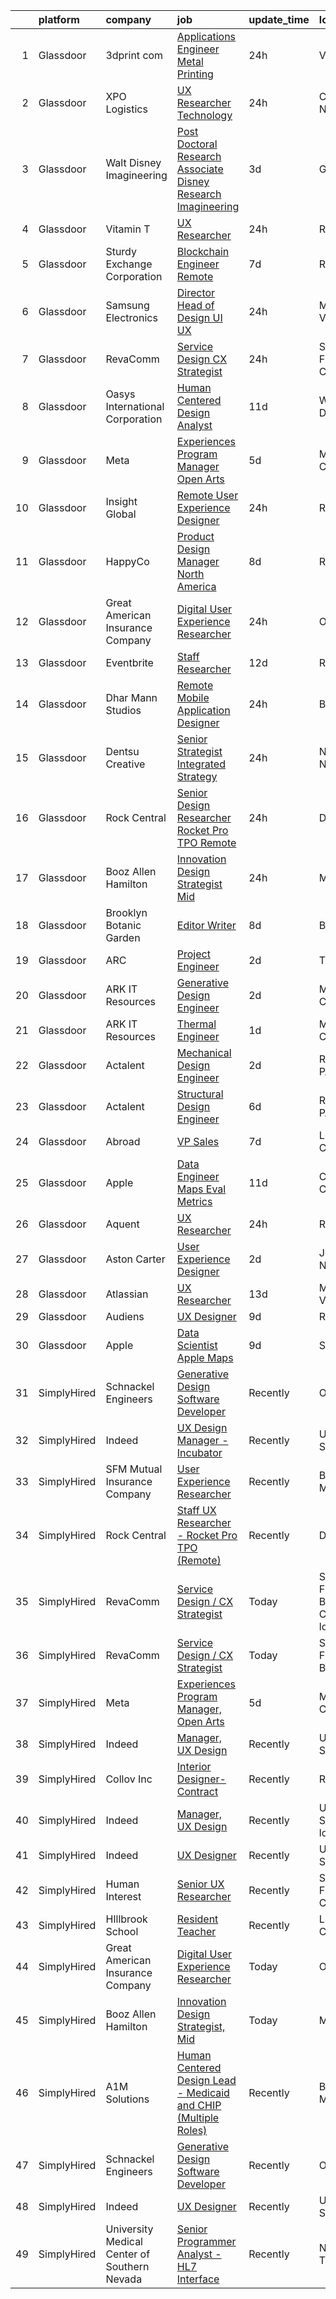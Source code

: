

|    | platform    | company                                      | job                                                                                                                                                                                                                                                                                                                                                                                                                                                                                                                                                                                                                                                                                                                                                                                                                                                                                                                                                                                                                                                                                                                                                                                                                                                                                                                                                                 | update_time   | location                               |
|---:|:------------|:---------------------------------------------|:--------------------------------------------------------------------------------------------------------------------------------------------------------------------------------------------------------------------------------------------------------------------------------------------------------------------------------------------------------------------------------------------------------------------------------------------------------------------------------------------------------------------------------------------------------------------------------------------------------------------------------------------------------------------------------------------------------------------------------------------------------------------------------------------------------------------------------------------------------------------------------------------------------------------------------------------------------------------------------------------------------------------------------------------------------------------------------------------------------------------------------------------------------------------------------------------------------------------------------------------------------------------------------------------------------------------------------------------------------------------|:--------------|:---------------------------------------|
|  1 | Glassdoor   | 3dprint com                                  | [Applications Engineer   Metal Printing](https://www.glassdoor.com/partner/jobListing.htm?pos=129&ao=1136043&s=58&guid=00000182d3d7346db7b92f75715a0d9b&src=GD_JOB_AD&t=SR&vt=w&cs=1_3c78200c&cb=1661411472884&jobListingId=1008092116369&jrtk=3-0-1gb9ted602a6h001-1gb9ted6girmi800-1dc8d5180822b305-)                                                                                                                                                                                                                                                                                                                                                                                                                                                                                                                                                                                                                                                                                                                                                                                                                                                                                                                                                                                                                                                             | 24h           | Ventura, CA                            |
|  2 | Glassdoor   | XPO Logistics                                | [UX Researcher  Technology](https://www.glassdoor.com/partner/jobListing.htm?pos=125&ao=1136043&s=58&guid=00000182d3d7346db7b92f75715a0d9b&src=GD_JOB_AD&t=SR&vt=w&cs=1_ef573da7&cb=1661411472883&jobListingId=1008091125512&jrtk=3-0-1gb9ted602a6h001-1gb9ted6girmi800-319b393e4068e11e-)                                                                                                                                                                                                                                                                                                                                                                                                                                                                                                                                                                                                                                                                                                                                                                                                                                                                                                                                                                                                                                                                          | 24h           | Charlotte, NC                          |
|  3 | Glassdoor   | Walt Disney Imagineering                     | [Post Doctoral Research Associate  Disney Research Imagineering](https://www.glassdoor.com/partner/jobListing.htm?pos=103&ao=1110586&s=58&guid=00000182d3d7346db7b92f75715a0d9b&src=GD_JOB_AD&t=SR&vt=w&cs=1_d23534d3&cb=1661411472881&jobListingId=1008084142149&cpc=FA84DF7EA1EC2398&jrtk=3-0-1gb9ted602a6h001-1gb9ted6girmi800-7f463bbb6c85db1a--6NYlbfkN0DAFTyt7pbDCC2JPO79CSdi1dIb81yjczP5qsKcZIxgiYm3-7g-689UDqHItQTwke_kPIYZDxVm-ALLPdgrDzQwUVP_sGPnezeppmUXtn9dJrmW2UEE8mhqrHMiiQ13qtgFdLll08-2PlaAMNLkiKyYdDPJ9ELJd-MPHtHLtDFUZfbcNHLgNtBwvC29Edd0SkhlEqAPlBBK5UBHhX3vj_EtCixlPnet-fhVfGxRSuePPCllsve3HPTO65qNH5YZAwteXuIKQZfoJNIeaUS4cOPNBYkZkm38wI4cRz-6P3US0bvPaRHbUkVEQ6bVr-2iYjD2h2aXCf3DDLtPWi34sGjyXbjRscxSghKADQ0f1Fn5dvRUNn25rQq9jOGYIrKh6Tf7gsKO86-JigLqwD-D-mTlnh9MLYxML7zcP3SHmh7iMbDq6JO16C90P3qkZVLsqus%3D)                                                                                                                                                                                                                                                                                                                                                                                                                                                                                                                                  | 3d            | Glendale, CA                           |
|  4 | Glassdoor   | Vitamin T                                    | [UX Researcher](https://www.glassdoor.com/partner/jobListing.htm?pos=110&ao=1110586&s=58&guid=00000182d3d7346db7b92f75715a0d9b&src=GD_JOB_AD&t=SR&vt=w&cs=1_f4ce40ed&cb=1661411472882&jobListingId=1008091985643&jrtk=3-0-1gb9ted602a6h001-1gb9ted6girmi800-504e9f1fdd41fcc2--6NYlbfkN0DMrcEu7yrtATojKJA7cEzGQ3FdRGWLh0CZQInL4ECGI6k5tN82kdM0OKoro5eXmjpe7mafXIniQpb4PlQ4cqrbC81Ym2XDEFL8q9-3LpnrqAv133UjV85IqLcc9lpgTyUVGLC4LE9phVLn0ca0UEVR49rt5JFEwsJwyCdQmv3B06LBSI5x06_UwHGKtbUdmxsV-gtt0piJzHANPB0zUWzq9TMdfaCrckm44aKbAQlyIp8X3NHETtWj5S9yN-6FzOQN62GzJKbz6poouJtgr9SbU8wYVIFPocbkmSZ3gk_yGE_iJ2WEVEjc66w9o3MlKTpJmJj6iTVH7t3cJR3s469TfVgjydnUMh5v1nqKuQiAPIAHstl6mECEXQdGo1z6lPKbdBKECO1JDl5zhR5uXexLsJGFZr01yL20NYsw06gSorJuAgZUk9EocQQcHacruguL30eUlMIBPBVPb4DPdKiU155BA8O9dZU%3D)                                                                                                                                                                                                                                                                                                                                                                                                                                                                                                                                                                        | 24h           | Remote                                 |
|  5 | Glassdoor   | Sturdy Exchange Corporation                  | [Blockchain Engineer  Remote ](https://www.glassdoor.com/partner/jobListing.htm?pos=123&ao=1136043&s=58&guid=00000182d3d7346db7b92f75715a0d9b&src=GD_JOB_AD&t=SR&vt=w&ea=1&cs=1_d5e03f32&cb=1661411472883&jobListingId=1008076436726&jrtk=3-0-1gb9ted602a6h001-1gb9ted6girmi800-00eff58dac326956-)                                                                                                                                                                                                                                                                                                                                                                                                                                                                                                                                                                                                                                                                                                                                                                                                                                                                                                                                                                                                                                                                  | 7d            | Remote                                 |
|  6 | Glassdoor   | Samsung Electronics                          | [Director  Head of Design  UI UX ](https://www.glassdoor.com/partner/jobListing.htm?pos=118&ao=1136043&s=58&guid=00000182d3d7346db7b92f75715a0d9b&src=GD_JOB_AD&t=SR&vt=w&cs=1_040ba59b&cb=1661411472883&jobListingId=1008091131929&jrtk=3-0-1gb9ted602a6h001-1gb9ted6girmi800-d80bc88ede06717b-)                                                                                                                                                                                                                                                                                                                                                                                                                                                                                                                                                                                                                                                                                                                                                                                                                                                                                                                                                                                                                                                                   | 24h           | Mountain View, CA                      |
|  7 | Glassdoor   | RevaComm                                     | [Service Design   CX Strategist](https://www.glassdoor.com/partner/jobListing.htm?pos=102&ao=1110586&s=58&guid=00000182d3d7346db7b92f75715a0d9b&src=GD_JOB_AD&t=SR&vt=w&ea=1&cs=1_f6be70c4&cb=1661411472881&jobListingId=1008091494502&cpc=84DBBAA61F05C438&jrtk=3-0-1gb9ted602a6h001-1gb9ted6girmi800-7cb86916dc877ba1--6NYlbfkN0B9zy8K5XK602zLXKd9UBb4CgEb3F6IJhFYw-e7vLdKGvyCFKMtjkawu8aESl2j_oe85QKTdhVSjZPVw3BHuqMcwgmV88k5cYP1J2rAoNMnUACUOxC24KeFQ3KLgl9ClEmRsZgqhGQnHb9A-e6Xc1XpGky0NGTq0QVtZGNTqfvPuQajMOuG3kBnBjzhY4OiiGX5e3rHkGxQuVUce4siSwZQ0FL1Rz9JbcvEOmTO7Gty-REMvC0eFgx6wpildsH6kganaG6WACUcLngnh0qx-D9QBdtekzpO1vSEwnVTulMMEzE28feFkXVDDuQlznDGGEHOEnwQDnOEhgH5lQlS3eREnto2PA32zMKb-eQrGk97-kxbIRZIZXm-xMTJWIQwHCA1t_yp_KYepLtMJFHzxkKgZ7h9LaQbRNrrYEneXPWqfaPGNK_ZILTgZaoCUJYY1F97gUIM6IEWuIuHgR2fF199ncmojBrMt_wYig-Qb2j_IVd3yoQY6D0upZw41e8TFZ2X349j7YM8dA%3D%3D)                                                                                                                                                                                                                                                                                                                                                                                                                                                                               | 24h           | San Francisco, CA                      |
|  8 | Glassdoor   | Oasys International Corporation              | [Human Centered Design Analyst](https://www.glassdoor.com/partner/jobListing.htm?pos=126&ao=1136043&s=58&guid=00000182d3d7346db7b92f75715a0d9b&src=GD_JOB_AD&t=SR&vt=w&cs=1_0f43532c&cb=1661411472884&jobListingId=1008069736926&jrtk=3-0-1gb9ted602a6h001-1gb9ted6girmi800-8d897aa2c15c57a6-)                                                                                                                                                                                                                                                                                                                                                                                                                                                                                                                                                                                                                                                                                                                                                                                                                                                                                                                                                                                                                                                                      | 11d           | Washington, DC                         |
|  9 | Glassdoor   | Meta                                         | [Experiences Program Manager  Open Arts](https://www.glassdoor.com/partner/jobListing.htm?pos=113&ao=1136043&s=58&guid=00000182d3d7346db7b92f75715a0d9b&src=GD_JOB_AD&t=SR&vt=w&cs=1_bc2a2b8d&cb=1661411472882&jobListingId=1008081436382&jrtk=3-0-1gb9ted602a6h001-1gb9ted6girmi800-028a6b7ff81718d7-)                                                                                                                                                                                                                                                                                                                                                                                                                                                                                                                                                                                                                                                                                                                                                                                                                                                                                                                                                                                                                                                             | 5d            | Menlo Park, CA                         |
| 10 | Glassdoor   | Insight Global                               | [Remote User Experience Designer](https://www.glassdoor.com/partner/jobListing.htm?pos=105&ao=1110586&s=58&guid=00000182d3d7346db7b92f75715a0d9b&src=GD_JOB_AD&t=SR&vt=w&ea=1&cs=1_83b48efe&cb=1661411472882&jobListingId=1008091365784&cpc=AC285F3A3ECA6BB0&jrtk=3-0-1gb9ted602a6h001-1gb9ted6girmi800-ec1458d8e905993c--6NYlbfkN0BKkHZu3wF05EeDimN_p6sYpKCMArvwa95YdH7UpkaBCobj99dZAfyu9JevU964-bJuT6Bg-Z4f2_GkibpBAFk6MYGxRkkRGuJVZMnPcKredvhBN6HamDdEM5dpf-N6RkhyAsAlPgZNVlNobNczan-t5sXlVSdc2nYvmL8QBiDGy8aZiMSYIkdF1PltkTUZtxwinSngi2jJD3tk5s2_OhibF1Yl8Mq5oVprd5knsXU13k8Oo98fTwShxIvQNpYwOZOsFfXDIGRGdmBpcEWkMuIsOJ5Dnqf6HNYEgmt5IfR9-y0Pyyo1u00Wvx-vK0dSzhbVmRpNEQBFx4I7Cmvj6cFWVljjvrkUAAfeJPvn1K6yfrDhiHxi0scnStdmSQEtSlPqjUGIHEplDanuc03YZGiFVv69U3oGJEheQzsLAlHSfqfq6kST1POolmhFsP-wV92krGYnxtNihByEa71o-cbqAVFhX4rgReOzlz8Vs1aY0BHK7LsDTy5C5SpGyIVZEtPVWCYC21w1LlGrHLoEQe1w)                                                                                                                                                                                                                                                                                                                                                                                                                                                                          | 24h           | Remote                                 |
| 11 | Glassdoor   | HappyCo                                      | [Product Design Manager   North America](https://www.glassdoor.com/partner/jobListing.htm?pos=112&ao=1136043&s=58&guid=00000182d3d7346db7b92f75715a0d9b&src=GD_JOB_AD&t=SR&vt=w&ea=1&cs=1_9a319497&cb=1661411472882&jobListingId=1008074103603&jrtk=3-0-1gb9ted602a6h001-1gb9ted6girmi800-3994115f2e2e5f1d-)                                                                                                                                                                                                                                                                                                                                                                                                                                                                                                                                                                                                                                                                                                                                                                                                                                                                                                                                                                                                                                                        | 8d            | Remote                                 |
| 12 | Glassdoor   | Great American Insurance Company             | [Digital User Experience Researcher](https://www.glassdoor.com/partner/jobListing.htm?pos=120&ao=1136043&s=58&guid=00000182d3d7346db7b92f75715a0d9b&src=GD_JOB_AD&t=SR&vt=w&ea=1&cs=1_007fcb1c&cb=1661411472883&jobListingId=1008091338582&jrtk=3-0-1gb9ted602a6h001-1gb9ted6girmi800-29f5a34505790748-)                                                                                                                                                                                                                                                                                                                                                                                                                                                                                                                                                                                                                                                                                                                                                                                                                                                                                                                                                                                                                                                            | 24h           | Ohio                                   |
| 13 | Glassdoor   | Eventbrite                                   | [Staff Researcher](https://www.glassdoor.com/partner/jobListing.htm?pos=115&ao=1136043&s=58&guid=00000182d3d7346db7b92f75715a0d9b&src=GD_JOB_AD&t=SR&vt=w&cs=1_4cf432da&cb=1661411472882&jobListingId=1008069024242&jrtk=3-0-1gb9ted602a6h001-1gb9ted6girmi800-c41e0339f0bcd15d-)                                                                                                                                                                                                                                                                                                                                                                                                                                                                                                                                                                                                                                                                                                                                                                                                                                                                                                                                                                                                                                                                                   | 12d           | Remote                                 |
| 14 | Glassdoor   | Dhar Mann Studios                            | [Remote Mobile Application Designer](https://www.glassdoor.com/partner/jobListing.htm?pos=114&ao=1136043&s=58&guid=00000182d3d7346db7b92f75715a0d9b&src=GD_JOB_AD&t=SR&vt=w&ea=1&cs=1_2e872599&cb=1661411472882&jobListingId=1008090242917&jrtk=3-0-1gb9ted602a6h001-1gb9ted6girmi800-08bc5fa4cfca7635-)                                                                                                                                                                                                                                                                                                                                                                                                                                                                                                                                                                                                                                                                                                                                                                                                                                                                                                                                                                                                                                                            | 24h           | Burbank, CA                            |
| 15 | Glassdoor   | Dentsu Creative                              | [Senior Strategist  Integrated Strategy](https://www.glassdoor.com/partner/jobListing.htm?pos=128&ao=1136043&s=58&guid=00000182d3d7346db7b92f75715a0d9b&src=GD_JOB_AD&t=SR&vt=w&cs=1_2ca8fe71&cb=1661411472884&jobListingId=1008092591495&jrtk=3-0-1gb9ted602a6h001-1gb9ted6girmi800-905939b6e86d7a6c-)                                                                                                                                                                                                                                                                                                                                                                                                                                                                                                                                                                                                                                                                                                                                                                                                                                                                                                                                                                                                                                                             | 24h           | New York, NY                           |
| 16 | Glassdoor   | Rock Central                                 | [Senior Design Researcher   Rocket Pro TPO  Remote ](https://www.glassdoor.com/partner/jobListing.htm?pos=119&ao=1136043&s=58&guid=00000182d3d7346db7b92f75715a0d9b&src=GD_JOB_AD&t=SR&vt=w&cs=1_cd041e67&cb=1661411472883&jobListingId=1008090294943&jrtk=3-0-1gb9ted602a6h001-1gb9ted6girmi800-c5d30b783d20ee35-)                                                                                                                                                                                                                                                                                                                                                                                                                                                                                                                                                                                                                                                                                                                                                                                                                                                                                                                                                                                                                                                 | 24h           | Detroit, MI                            |
| 17 | Glassdoor   | Booz Allen Hamilton                          | [Innovation Design Strategist  Mid](https://www.glassdoor.com/partner/jobListing.htm?pos=116&ao=1136043&s=58&guid=00000182d3d7346db7b92f75715a0d9b&src=GD_JOB_AD&t=SR&vt=w&cs=1_76f416b9&cb=1661411472883&jobListingId=1008091626298&jrtk=3-0-1gb9ted602a6h001-1gb9ted6girmi800-e3d37a540f509b22-)                                                                                                                                                                                                                                                                                                                                                                                                                                                                                                                                                                                                                                                                                                                                                                                                                                                                                                                                                                                                                                                                  | 24h           | McLean, VA                             |
| 18 | Glassdoor   | Brooklyn Botanic Garden                      | [Editor Writer](https://www.glassdoor.com/partner/jobListing.htm?pos=122&ao=1136043&s=58&guid=00000182d3d7346db7b92f75715a0d9b&src=GD_JOB_AD&t=SR&vt=w&cs=1_d2ddab8a&cb=1661411472883&jobListingId=1008074800414&jrtk=3-0-1gb9ted602a6h001-1gb9ted6girmi800-125ce174df20856b-)                                                                                                                                                                                                                                                                                                                                                                                                                                                                                                                                                                                                                                                                                                                                                                                                                                                                                                                                                                                                                                                                                      | 8d            | Brooklyn, NY                           |
| 19 | Glassdoor   | ARC                                          | [Project Engineer](https://www.glassdoor.com/partner/jobListing.htm?pos=101&ao=1110586&s=58&guid=00000182d3d7346db7b92f75715a0d9b&src=GD_JOB_AD&t=SR&vt=w&ea=1&cs=1_b7d224b1&cb=1661411472881&jobListingId=1008086282469&cpc=A864F1C783A2F1C4&jrtk=3-0-1gb9ted602a6h001-1gb9ted6girmi800-e1ebc9c63d54652e--6NYlbfkN0D5EoDI19pzLD_ZoAvoqM1-O9qeTV9KvYbDAr1-bMzVcaoGqzcz5V3HtFgA5-rJeM31bwPwp5QGKByrHRLWs0as_tgVGR18AwT3onXTZDhbo5nhUXju2PZegckfp3hdoARm4WzoJQUT7Xg-3K7d07EzyacbqZYzpKRNjHfx4n1RPx_5Lw3jV2yi3NXrZdmsazoEDKk1RoB6N6X9h6qchhMVDO68fPZjnFsNpVBWNm0dRwt6sNgzQTE2DILbanL2y4g-8r_vDZk25Fspwacq3sOBubiftSkaUQqfYzXrYWmn765XH-yTauHBDhRuAqHyjqEEqTybuKg-OijvYzdVh1PzyTVBUkL6RhQ8Aecwhq0o45OGmhlUcG3ybUW0qaLl4PJKete7GGz8k-SwExjpuaW3kHp5qjr7E7YiD4dPryXl70j6D8mgVmcyRbcopZZOW2JehenxCSodbWenBOwBvXD-0MmxGUITwX-KWCPz6eFqURr9BjrXsc_qU3cz-K_QFjrPSOvxP8X-BA%3D%3D)                                                                                                                                                                                                                                                                                                                                                                                                                                                                                             | 2d            | Tuscola, IL                            |
| 20 | Glassdoor   | ARK IT Resources                             | [Generative Design Engineer](https://www.glassdoor.com/partner/jobListing.htm?pos=127&ao=1136043&s=58&guid=00000182d3d7346db7b92f75715a0d9b&src=GD_JOB_AD&t=SR&vt=w&ea=1&cs=1_2795c0da&cb=1661411472884&jobListingId=1008086135632&jrtk=3-0-1gb9ted602a6h001-1gb9ted6girmi800-959a8a861c7a7357-)                                                                                                                                                                                                                                                                                                                                                                                                                                                                                                                                                                                                                                                                                                                                                                                                                                                                                                                                                                                                                                                                    | 2d            | Menlo Park, CA                         |
| 21 | Glassdoor   | ARK IT Resources                             | [Thermal Engineer](https://www.glassdoor.com/partner/jobListing.htm?pos=111&ao=1136043&s=58&guid=00000182d3d7346db7b92f75715a0d9b&src=GD_JOB_AD&t=SR&vt=w&ea=1&cs=1_dcaee164&cb=1661411472882&jobListingId=1008088211266&jrtk=3-0-1gb9ted602a6h001-1gb9ted6girmi800-9da1eb3cf3554270-)                                                                                                                                                                                                                                                                                                                                                                                                                                                                                                                                                                                                                                                                                                                                                                                                                                                                                                                                                                                                                                                                              | 1d            | Menlo Park, CA                         |
| 22 | Glassdoor   | Actalent                                     | [Mechanical Design Engineer](https://www.glassdoor.com/partner/jobListing.htm?pos=106&ao=1110586&s=58&guid=00000182d3d7346db7b92f75715a0d9b&src=GD_JOB_AD&t=SR&vt=w&ea=1&cs=1_2b577bb3&cb=1661411472882&jobListingId=1008086332796&cpc=C4A69CCDBB3B9599&jrtk=3-0-1gb9ted602a6h001-1gb9ted6girmi800-017229d998c9fcc8--6NYlbfkN0ChYVx_I3yfZ_JDY3EFoivtqvi_stwnZ_kRt8Dowt_l_d1ydueao4NE-oUleRJ4yhhR5OFf30khk7M_kireVAqUoPiw6o9HGl9MbcV8-REeytcG47fTYYRYJxkhbUNwbo74nZHyU4pG3JSre0amgNy1FsEE9jSVf3_tm5p8FOPXCvSc_ASmoE74EIqXkHDn4TuAQGrfiPo3dmB4zqFeAsBIKYx3EDJOVg0OP1sbE4uD2Hmdy3I1-10-extJccXxfgXUUnsEDJitqEmWrAshRc5Vzf3EGVZuLwEE10GgTvMHRTazPwKsKTbTRvw4wZdOTZK_YLk2cueDQRVBXIwdMwtAfDXoMt5i3H_F0qQ1Go8AvdATuRf_clPRfQCOdssiq0EfAWoK3RLfpTR5K4eB7jPc4Y8IF_mu_QMYi4dNmYcdJjDWTK7eHbEc4V_wvULdh4tm5ozLZZe9J1e0dsU7iIA9CCRHpfKNBdv2RxiNNyKU65_aONb9hOD8A8MUhQoZtueaxdTKaBvd6p2oKe9nZDV8mzUgYoABmAdDXfIu36ct8jdSOcWBACY6UFVN45-L6fbAksUFfeAwuShqOljj9_6NtmBxbIOixjAS5Xh_y7Uq-yWW1D0WklykOzpUZyrw7DCAF1DNWydyWs85sKE7NwUE-l2w8ea7vX6M7-etREa0BXCKi5x5pc7DLLeQUQxtQdCA91DhwD7yPBlQTyh15Q76qJ1Ml577p9sUjPZC1W00-47nkEcbTPTsxFmoUGo_GqpXs9_XDOsn4-hzssk9zF9AruIjYR6vLF06tqV1oderYZIZ2Rl_K7KvcMTgJ1GLvDqQA3kiS8RlPE7Zn_5aC89ulfnBuGIDcXSe07Kay8hM7H3dVxckgY-DfVfXo6vPYMx0b6kshDIo3oWDIHn-_FDqzoHmi-yPmDdsH8lDsRA7mGjZ01pZOD8-Vd4iCby0aXP2ZOiiBZdsBE6PhjOZ76lwEo6oeRhW4Uk%3D) | 2d            | Ridley Park, PA                        |
| 23 | Glassdoor   | Actalent                                     | [Structural Design Engineer](https://www.glassdoor.com/partner/jobListing.htm?pos=108&ao=1110586&s=58&guid=00000182d3d7346db7b92f75715a0d9b&src=GD_JOB_AD&t=SR&vt=w&ea=1&cs=1_631a968b&cb=1661411472882&jobListingId=1008079990353&cpc=FB7E4A1762AE5BEC&jrtk=3-0-1gb9ted602a6h001-1gb9ted6girmi800-6346d5601b55ba1a--6NYlbfkN0ChYVx_I3yfZ_JDY3EFoivtqvi_stwnZ_kRt8Dowt_l_d1ydueao4NE-oUleRJ4yhjYQ8re3c_EmnQibynnB_qV6-GQB9cYjjfu95_I5YJhzBMVV1ON23etcvxQ-FQ6zTpuy3BYcXxg7M-_oq3S-2cnUiOgm6aTrXBIU0rpbsFwrlLeJKfl3EOHqXY9FID6eYPsPn4G2PPMUCEIyFU516sUYWlJWLKG0Eedw2OXUD1zR9beaN0JPqn23w_Ul9QrGtdoQviD8Lbw33OFoEfIAE9BXaG2htVBaNwklLmPrSXfKCVnjJGr5gz1GB2U3fpYqHh5y5sUtZoWyRRk9r65ICBBEOjmzaZMdBY2bNrndguyRZSoV-h8qtBPX_fof9K52Gu6Y7JRpV7-LM2AVeGTO9uMB5FnfO59S-jGj5Y8H9Mz_NJgotXPAdwYL1A-f7yJETTw766SBmlBdPVmpd_aFoMDIpxfa49QWPaZCQlGM8nxbLZDU_G2LZZ_hfDk7MugvZTN0-i15rWYLOg4wdXC21zS6FvUnp7E09xvcN1-iNGH63op9MzUs_aR9Fpo6WcOzNjaZWI5X3rqRA9_WlTsxYCu_76nGj6qox-lQLToaot3qR8mE_cvO_wTR9t-uS88pIfE5wsuLRhYtPRgNY9BYku0XmEgGlkAv-kGbQTQ2gW6Q5vAHCf8BKn_XpV83xs4OI4cO92EOt6Iyn1c0JDEnZFlSTZjr1QFA0eFW-2tP2YvX8NdvbtNt7mY3xVTXYTz9kmjwAhlnOtWnj8t6lEdUdfIV_JmWrsbdZiW7ymA9-D7RFv0JlMBzEY2ovN54zMMC06T9imoWm1cLcC3gMZ9Fbx95LeSxmxH4pBtvIriCtFmRsrkXUFQk6EaH4FujotpqyV5K-ej0AT4q4dr0gJDiX4wZq6-h0xuo8i9qXr5paRb99BzWvxg-4CBdhZMyKqEOwBN22xZxm0ZPjSZCnBgGUvJIitHtAgq0uY%3D) | 6d            | Ridley Park, PA                        |
| 24 | Glassdoor   | Abroad                                       | [VP  Sales](https://www.glassdoor.com/partner/jobListing.htm?pos=121&ao=1136043&s=58&guid=00000182d3d7346db7b92f75715a0d9b&src=GD_JOB_AD&t=SR&vt=w&ea=1&cs=1_d3a4cb26&cb=1661411472883&jobListingId=1008075872511&jrtk=3-0-1gb9ted602a6h001-1gb9ted6girmi800-3467c059dcfc67eb-)                                                                                                                                                                                                                                                                                                                                                                                                                                                                                                                                                                                                                                                                                                                                                                                                                                                                                                                                                                                                                                                                                     | 7d            | Los Angeles, CA                        |
| 25 | Glassdoor   | Apple                                        | [Data Engineer  Maps Eval Metrics](https://www.glassdoor.com/partner/jobListing.htm?pos=117&ao=1136043&s=58&guid=00000182d3d7346db7b92f75715a0d9b&src=GD_JOB_AD&t=SR&vt=w&cs=1_413cb964&cb=1661411472883&jobListingId=1008070096056&jrtk=3-0-1gb9ted602a6h001-1gb9ted6girmi800-3736d4ec03fcf68a-)                                                                                                                                                                                                                                                                                                                                                                                                                                                                                                                                                                                                                                                                                                                                                                                                                                                                                                                                                                                                                                                                   | 11d           | Cupertino, CA                          |
| 26 | Glassdoor   | Aquent                                       | [UX Researcher](https://www.glassdoor.com/partner/jobListing.htm?pos=107&ao=1110586&s=58&guid=00000182d3d7346db7b92f75715a0d9b&src=GD_JOB_AD&t=SR&vt=w&cs=1_28b35db4&cb=1661411472882&jobListingId=1008092136703&cpc=AC285F3A3ECA6BB0&jrtk=3-0-1gb9ted602a6h001-1gb9ted6girmi800-2173d0e6f32cec38--6NYlbfkN0DMrcEu7yrtATojKJA7cEzGQ3FdRGWLh0CZQInL4ECGI9gD0Wolx9R2EDT7B77c2cRQCl65K_qhdiCb9Vd6YgbA5XjcuwuUB2nE7zyhVv9bQ44ST2G4migdIv_MfyQjqi9CyrWtegao-LIncSlJy21mAHVLv3LbYsrGng_A6F4g0kK5BU_8KxBqEYoYpw9BlN35F840Z7e4eSjCLbkCBCG0uw9IxWkxjuNE341uXPl4uESB4MhTJVQAT6lIa9ZrBxty4QmNGe53h8oOecWI8VEByTQzVp3trz6YrQCMh2lh6Ipgoqv98GyIByidla3AHZRw8ySsGLW5o7R8HP7ba9ldYmHVVG6nQYAOqbFFzF8erOXqlc_kg09zeUkW6z1yopFCJi5wSB2xmS3oLI6pad99GBHOwzGxsUyeGNrAzfZIsRkidTWUY57N6lkpuqfAgTc66PP9dI6FdQlZHkfrZ8MD)                                                                                                                                                                                                                                                                                                                                                                                                                                                                                                                                                                 | 24h           | Remote                                 |
| 27 | Glassdoor   | Aston Carter                                 | [User Experience Designer](https://www.glassdoor.com/partner/jobListing.htm?pos=109&ao=1110586&s=58&guid=00000182d3d7346db7b92f75715a0d9b&src=GD_JOB_AD&t=SR&vt=w&ea=1&cs=1_be1937a2&cb=1661411472882&jobListingId=1008086334115&cpc=2CAED5C921A5F994&jrtk=3-0-1gb9ted602a6h001-1gb9ted6girmi800-f53d898501af17f2--6NYlbfkN0ChYVx_I3yfZ_JDY3EFoivtqvi_stwnZ_kRt8Dowt_l_d1ydueao4NEv8X4QANiVn8qjFw-wkkj1ELL862tO0P_oeHPBppKxP_04ugC5i8cETMXzXUlErGc_0HpM2LBb5_x0Rdvc1E9FU6sGugFy-jn9Uj5TLmPD2B5FmE7jQD_QhpwdN7YbxwsVyK8F6P-Mab1xz6-Kry_vv4h6F1_np2halFOHMy2jktr6ZJWMLtrtdgRNxct03KHI_dJwzN1OIobCpgy3P1ueshy0z9sSfgA_f_oGTNiVuBMxG6pE6lVbK6WNABTups_8WStoEu7g73j7FIhemwQ_1V-f9VgpTsFyGqrONKAa-qwlboyW_IKfJgJkALvNvm4AbbHcZ7x-HbJaXSg92ZeWEWnHi6WPAamR1iE8KSLsuSMlilKph5cpdodxYWqiyBPA5mnCNMDAV6GfV6u7Bupt88FVUnysKH_Jn47Bq1ITu7A-ii_cHZFO71eemRhzr3iU9rD-bvtstITfhOyRmIPalacNw2yls_9ALVjMcUSuhPg-mWXqY8oPQO1dGN-RSLaBzI3Z35nM7e8XaDi2yxFFYV1EOApj1rVoy8Tm-rS8Kgmh_Z7sUqA6wqpgCtSWMgrzNLYavKi1DSBf1mmwIw_nZzZmRqsXycHvVVnIuMzlvqjhaom-VOkt8RiZ1I6b2Mt-pnvpMVB3gRlqdO4wckzuOYRdubzbaBEN7wzow3EqP50yk24BEaq36-ZYa2JY061nKn4EwKSCCPg2dpPvb5jIJ9yeNKesUneurjlxOUDhiTiUnXRHLixY7iuhseBf-nq0hsJoKpIGyL73LUkAWufgc5-10OZoizMSkLRgX753_9TdkT3jP0_lc3MPt4CoVoCnTrYtFMVvila0IkFmsu7cqp9LzHnl-ftCRhg67SUbZNputmRXx0zrsOUWbCgcc-qJGYEf4ajanbDpXUsPWd3lA%3D%3D)                     | 2d            | Jersey City, NJ                        |
| 28 | Glassdoor   | Atlassian                                    | [UX Researcher](https://www.glassdoor.com/partner/jobListing.htm?pos=130&ao=1136043&s=58&guid=00000182d3d7346db7b92f75715a0d9b&src=GD_JOB_AD&t=SR&vt=w&cs=1_f1e994bd&cb=1661411472884&jobListingId=1008067372811&jrtk=3-0-1gb9ted602a6h001-1gb9ted6girmi800-65ae110dba27b8cd-)                                                                                                                                                                                                                                                                                                                                                                                                                                                                                                                                                                                                                                                                                                                                                                                                                                                                                                                                                                                                                                                                                      | 13d           | Mountain View, CA                      |
| 29 | Glassdoor   | Audiens                                      | [UX Designer](https://www.glassdoor.com/partner/jobListing.htm?pos=124&ao=1136043&s=58&guid=00000182d3d7346db7b92f75715a0d9b&src=GD_JOB_AD&t=SR&vt=w&cs=1_9ad44035&cb=1661411472883&jobListingId=1008072020113&jrtk=3-0-1gb9ted602a6h001-1gb9ted6girmi800-417481361945e9bd-)                                                                                                                                                                                                                                                                                                                                                                                                                                                                                                                                                                                                                                                                                                                                                                                                                                                                                                                                                                                                                                                                                        | 9d            | Remote                                 |
| 30 | Glassdoor   | Apple                                        | [Data Scientist   Apple Maps](https://www.glassdoor.com/partner/jobListing.htm?pos=104&ao=1110586&s=58&guid=00000182d3d7346db7b92f75715a0d9b&src=GD_JOB_AD&t=SR&vt=w&cs=1_c5ae5902&cb=1661411472881&jobListingId=1008072873070&cpc=334ABAF5D42DC775&jrtk=3-0-1gb9ted602a6h001-1gb9ted6girmi800-d8f758e3cc889181--6NYlbfkN0BvKrLyj5gPmtZO9T8euul8TCxuuKNOtzRJOomxnwSEodTz2Bc-sPZl1dBMH13w-jPoGoT-6tNO4SZeyICiuRE5Cv-RHVDYfdGKdDHm6IJXEluzzdehaf7bf6Y__raXJosEMfA_dih_DkTQUKw4n6nUNxbXQGHDDOzKW2uRf3F3EwtyeyGbHhBU8D6SvsH8JtBNrtJW_5KdCvnX318Y_h2U7jbOt_kcE-48HdwuIt94itvKr4AN_eyoNyBHreCsZQ3SAV9PawXZhPHniRo7Z2d3DqEZ9-fdymTF_RKMVEW1Q1vI7ADJTR70WuemyZgLGJGYzGtyONsgGv4zTUn36jq1xIQDd0emKMMr6pMEyKrI7zQ_NN4JAT2Ld9QGgy7iobto98fLG8b9tM2TNLmgoxybPlpAEdlgZA2a-62YVVHFLrnmymfLpkz-NOkmaPnEcbAO1gzkzv_xEMVTw6BARAnIV_5NbWZfK_zsBuwua0uk-ytYQruUtMkjHg2k2wzomlVljNNqIPUQSefseiRbln1JfW12VMF_h9NArB43qPG2azUrZMz1r0BKmlNyB6rEJqw2XKuswPnlemWeMCPJSZ8ulyjWFlO2RFHKLorFcAhSgAsmrrdKMszbInB29j_auiQgRd8okcTWIDFKX6ddiuq1j-Ayv_c7tNTsyl6OnnxLv-kqEK0p5k2SMmwNXRXiTM7GwJ97wCatzxa4EKjdfIHA_K1NloNC_BW9LZkmEt5pmk2lvGh5N47YUwhVGriwqSiulABDOBy4-J3BPlEdjqmGVojf-qvZz4ewN1PQG3R8EGqAo_9aHVQJcMzL5JJbC37fgSzs8es5J7JeRqZsyctBoldiReoo9cJ1cYEfFtQBhULXLpcaPPMRc_VrZmEpjQ4An3QLvbjrrAuN3Izpu3OsWd2KS9wldrWBPkwIkJuwCRS2ofkn-yGLtjm0dqZ1dCtcPaEEhhookQ%3D%3D)                       | 9d            | Seattle, WA                            |
| 31 | SimplyHired | Schnackel Engineers                          | [Generative Design Software Developer](https://www.simplyhired.com/job/KE0-EPFCtTp8eniWTTdVA6iqehRWfXqNBvdE0wHECgCONieSBqtj5A?q=generative+design)                                                                                                                                                                                                                                                                                                                                                                                                                                                                                                                                                                                                                                                                                                                                                                                                                                                                                                                                                                                                                                                                                                                                                                                                                  | Recently      | Omaha, NE                              |
| 32 | SimplyHired | Indeed                                       | [UX Design Manager - Incubator](https://www.simplyhired.com/job/P2Qah3KvihmY9oU0JZ6WySv4uubZCo-4_kG0Bvf_fuSu6ca78-sPKg?q=generative+design)                                                                                                                                                                                                                                                                                                                                                                                                                                                                                                                                                                                                                                                                                                                                                                                                                                                                                                                                                                                                                                                                                                                                                                                                                         | Recently      | United States                          |
| 33 | SimplyHired | SFM Mutual Insurance Company                 | [User Experience Researcher](https://www.simplyhired.com/job/q7YkSDr49eIMyGsjnEsWzQDcdRzh4LJi6vHhnUzHogohwIPFoCfm4w?q=generative+design)                                                                                                                                                                                                                                                                                                                                                                                                                                                                                                                                                                                                                                                                                                                                                                                                                                                                                                                                                                                                                                                                                                                                                                                                                            | Recently      | Bloomington, MN                        |
| 34 | SimplyHired | Rock Central                                 | [Staff UX Researcher - Rocket Pro TPO (Remote)](https://www.simplyhired.com/job/nDUtDb29njJ5xh76A8Kw5SratkT7-VTCb7SihdPVm5HTqKstwFOSSA?q=generative+design)                                                                                                                                                                                                                                                                                                                                                                                                                                                                                                                                                                                                                                                                                                                                                                                                                                                                                                                                                                                                                                                                                                                                                                                                         | Recently      | Detroit, MI                            |
| 35 | SimplyHired | RevaComm                                     | [Service Design / CX Strategist](https://www.simplyhired.com/job/JFx93jb7ejW0D4s1PvmmKz0ujgS1vMc_DHoeErLX3j1hPsJ7_3-6oA?q=generative+design)                                                                                                                                                                                                                                                                                                                                                                                                                                                                                                                                                                                                                                                                                                                                                                                                                                                                                                                                                                                                                                                                                                                                                                                                                        | Today         | San Francisco Bay Area, CA +1 location |
| 36 | SimplyHired | RevaComm                                     | [Service Design / CX Strategist](https://www.simplyhired.com/job/JFx93jb7ejW0D4s1PvmmKz0ujgS1vMc_DHoeErLX3j1hPsJ7_3-6oA?q=generative+design)                                                                                                                                                                                                                                                                                                                                                                                                                                                                                                                                                                                                                                                                                                                                                                                                                                                                                                                                                                                                                                                                                                                                                                                                                        | Today         | San Francisco Bay Area, CA             |
| 37 | SimplyHired | Meta                                         | [Experiences Program Manager, Open Arts](https://www.simplyhired.com/job/39LFdVDZkOVzjzuKxDh39-uXR6pKfcGOkABaQ3gkkuENYK4d0Gs1Og?q=generative+design)                                                                                                                                                                                                                                                                                                                                                                                                                                                                                                                                                                                                                                                                                                                                                                                                                                                                                                                                                                                                                                                                                                                                                                                                                | 5d            | Menlo Park, CA                         |
| 38 | SimplyHired | Indeed                                       | [Manager, UX Design](https://www.simplyhired.com/job/Bq589sK4IRMfwF5-KARscZ6LsNo2I05ZrwbHgWV1WMmQn8wB-Cg3yw?q=generative+design)                                                                                                                                                                                                                                                                                                                                                                                                                                                                                                                                                                                                                                                                                                                                                                                                                                                                                                                                                                                                                                                                                                                                                                                                                                    | Recently      | United States                          |
| 39 | SimplyHired | Collov Inc                                   | [Interior Designer-Contract](https://www.simplyhired.com/job/BWulXfwm_DajYkRoVR_cHEZ0YAw0ZzUYn4k1ZR9ZbVk7SbJZhkaf0Q?q=generative+design)                                                                                                                                                                                                                                                                                                                                                                                                                                                                                                                                                                                                                                                                                                                                                                                                                                                                                                                                                                                                                                                                                                                                                                                                                            | Recently      | Remote                                 |
| 40 | SimplyHired | Indeed                                       | [Manager, UX Design](https://www.simplyhired.com/job/Bq589sK4IRMfwF5-KARscZ6LsNo2I05ZrwbHgWV1WMmQn8wB-Cg3yw?q=generative+design)                                                                                                                                                                                                                                                                                                                                                                                                                                                                                                                                                                                                                                                                                                                                                                                                                                                                                                                                                                                                                                                                                                                                                                                                                                    | Recently      | United States +1 location              |
| 41 | SimplyHired | Indeed                                       | [UX Designer](https://www.simplyhired.com/job/URziMhrNTaKa1PLKfIfrhF-GuRmaj4gn2FhVHZfhBU3tWsV0R0J4dw?q=generative+design)                                                                                                                                                                                                                                                                                                                                                                                                                                                                                                                                                                                                                                                                                                                                                                                                                                                                                                                                                                                                                                                                                                                                                                                                                                           | Recently      | United States                          |
| 42 | SimplyHired | Human Interest                               | [Senior UX Researcher](https://www.simplyhired.com/job/qb9CUpXxC7-2cD3YrXgWbHCajzyMOJEHRZLprnqO4mCdX6f_2GBUDg?q=generative+design)                                                                                                                                                                                                                                                                                                                                                                                                                                                                                                                                                                                                                                                                                                                                                                                                                                                                                                                                                                                                                                                                                                                                                                                                                                  | Recently      | San Francisco, CA                      |
| 43 | SimplyHired | HIllbrook School                             | [Resident Teacher](https://www.simplyhired.com/job/ChngzFNlRif50GXH6bPO6W01YyghpWI-wYlkGi2HAwqNndkwoOXVEw?q=generative+design)                                                                                                                                                                                                                                                                                                                                                                                                                                                                                                                                                                                                                                                                                                                                                                                                                                                                                                                                                                                                                                                                                                                                                                                                                                      | Recently      | Los Gatos, CA                          |
| 44 | SimplyHired | Great American Insurance Company             | [Digital User Experience Researcher](https://www.simplyhired.com/job/HSRhg8_NArnhv_I-6uvMqjZT6TFz2P9x1fvz1BEfIG-qYtEp-0cKrw?q=generative+design)                                                                                                                                                                                                                                                                                                                                                                                                                                                                                                                                                                                                                                                                                                                                                                                                                                                                                                                                                                                                                                                                                                                                                                                                                    | Today         | Ohio                                   |
| 45 | SimplyHired | Booz Allen Hamilton                          | [Innovation Design Strategist, Mid](https://www.simplyhired.com/job/i-UzK5UE1TKGMtz2RwNqEXpu3nb5Lc369_hACY0VHrg-4D8L5yFvMg?q=generative+design)                                                                                                                                                                                                                                                                                                                                                                                                                                                                                                                                                                                                                                                                                                                                                                                                                                                                                                                                                                                                                                                                                                                                                                                                                     | Today         | McLean, VA                             |
| 46 | SimplyHired | A1M Solutions                                | [Human Centered Design Lead - Medicaid and CHIP (Multiple Roles)](https://www.simplyhired.com/job/uxyOkiRP-QyeK7kWRXuU2pV4YL6guvOGFjGDnx1hs2Kcfi_OeuNrwQ?q=generative+design)                                                                                                                                                                                                                                                                                                                                                                                                                                                                                                                                                                                                                                                                                                                                                                                                                                                                                                                                                                                                                                                                                                                                                                                       | Recently      | Baltimore, MD                          |
| 47 | SimplyHired | Schnackel Engineers                          | [Generative Design Software Developer](https://www.simplyhired.com/job/KE0-EPFCtTp8eniWTTdVA6iqehRWfXqNBvdE0wHECgCONieSBqtj5A?q=generative+design)                                                                                                                                                                                                                                                                                                                                                                                                                                                                                                                                                                                                                                                                                                                                                                                                                                                                                                                                                                                                                                                                                                                                                                                                                  | Recently      | Omaha, NE                              |
| 48 | SimplyHired | Indeed                                       | [UX Designer](https://www.simplyhired.com/job/URziMhrNTaKa1PLKfIfrhF-GuRmaj4gn2FhVHZfhBU3tWsV0R0J4dw?q=generative+design)                                                                                                                                                                                                                                                                                                                                                                                                                                                                                                                                                                                                                                                                                                                                                                                                                                                                                                                                                                                                                                                                                                                                                                                                                                           | Recently      | United States                          |
| 49 | SimplyHired | University Medical Center of Southern Nevada | [Senior Programmer Analyst - HL7 Interface](https://www.simplyhired.com/job/ocxRoNhD4MB3Y9UeM33F6GuBXdHLW5kpzPKYW8bVrYnms-7Tw18xAg?q=generative+design)                                                                                                                                                                                                                                                                                                                                                                                                                                                                                                                                                                                                                                                                                                                                                                                                                                                                                                                                                                                                                                                                                                                                                                                                             | Recently      | Nashville, TN                          |